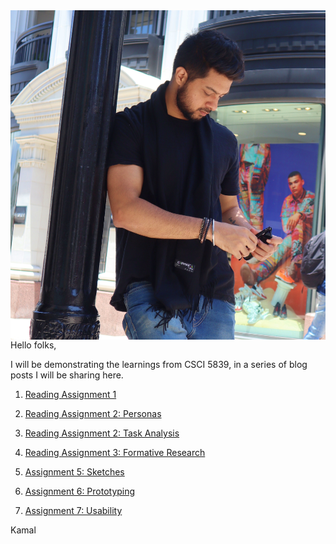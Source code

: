 

<img style="float: right;" src="IMG_0184.JPG"/>
<br/>
<br/>
Hello folks,

I will be demonstrating the learnings from CSCI 5839, in a series of blog posts I will be sharing here. 

1. [Reading Assignment 1](assignment1.md)

2. [Reading Assignment 2: Personas](assignment2Personas.md)

3. [Reading Assignment 2: Task Analysis](assignment2taskAnalysis.md)

4. [Reading Assignment 3: Formative Research](assignment3FormativeResearch.md)

5. [Assignment 5: Sketches](assignment5Sketching.md)

6. [Assignment 6: Prototyping](assignment6Prototyping.md)

7. [Assignment 7: Usability](assignment7.md)

Kamal
